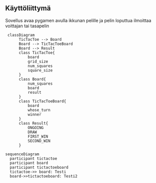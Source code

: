 ## Käyttöliittymä

Sovellus avaa pygamen avulla ikkunan pelille ja pelin loputtua ilmoittaa voittajan tai tasapelin


```mermaid
 classDiagram
      TicTacToe --> Board
      Board --> TicTacToeBoard
      Board --> Result
      class TicTacToe{
          board
          grid_size
          num_squares
          square_size
      }
      class Board{
          num_squares
          board
          result
      }
      class TicTacToeBoard{
          board
          whose_turn
          winner
      }
      class Result{
          ONGOING
          DRAW
          FIRST_WIN
          SECOND_WIN
      }
```



```mermaid
sequenceDiagram
  participant tictactoe
  participant board
  participant tictactoeboard
  tictactoe->> board: Testi
  board->>tictactoeboard: Testi2
```
